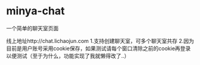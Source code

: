 # minya-chat
一个简单的聊天室页面

线上地址http://chat.lichaojun.com
1.支持创建聊天室，可多个聊天室共存
2.因为目前是用户账号采用cookie保存，如果测试请每个窗口清除之前的cookie再登录以便测试（至于为什么，功能实现了我就懒得改了..）
